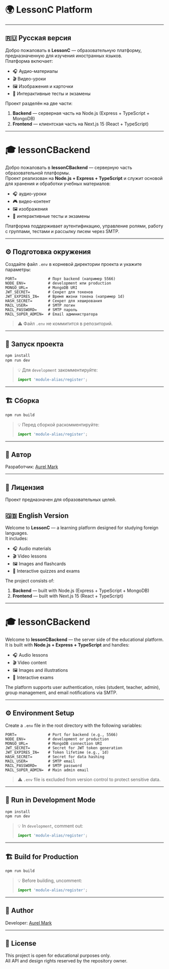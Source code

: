 # 🌍 LessonC Platform

---

## 🇷🇺 Русская версия

Добро пожаловать в **LessonC** — образовательную платформу, предназначенную для изучения иностранных языков.  
Платформа включает:
- 🎧 Аудио-материалы  
- 🎬 Видео-уроки  
- 🖼️ Изображения и карточки  
- 🧠 Интерактивные тесты и экзамены  

Проект разделён на две части:
1. **Backend** — серверная часть на Node.js (Express + TypeScript + MongoDB)
2. **Frontend** — клиентская часть на Next.js 15 (React + TypeScript)

---

# 🎓 lessonCBackend

Добро пожаловать в **lessonCBackend** — серверную часть образовательной платформы.  
Проект реализован на **Node.js + Express + TypeScript** и служит основой для хранения и обработки учебных материалов:

* 🎧 аудио-уроки  
* 🎮 видео-контент  
* 🖼️ изображения  
* 🧩 интерактивные тесты и экзамены  

Платформа поддерживает аутентификацию, управление ролями, работу с группами, тестами и рассылку писем через SMTP.

---

## ⚙️ Подготовка окружения

Создайте файл `.env` в корневой директории проекта и укажите параметры:

```env
PORT=              # Порт backend (например 5566)
NODE_ENV=          # development или production
MONGO_URL=         # MongoDB URI
JWT_SECRET=        # Секрет для токенов
JWT_EXPIRES_IN=    # Время жизни токена (например 1d)
HASH_SECRET=       # Секрет для хеширования
MAIL_USER=         # SMTP логин
MAIL_PASSWORD=     # SMTP пароль
MAIL_SUPER_ADMIN=  # Email администратора
```

> ⚠️ Файл `.env` не коммитится в репозиторий.

---

## 🚀 Запуск проекта

```bash
npm install
npm run dev
```

> 💡 Для `development` закомментируйте:
> ```ts
> import 'module-alias/register';
> ```

---

## 🏗️ Сборка

```bash
npm run build
```

> 💡 Перед сборкой раскомментируйте:
> ```ts
> import 'module-alias/register';
> ```

---

## 🧠 Автор

Разработчик: [Aurel Mark](https://github.com/AurelMark)

---

## 📄 Лицензия

Проект предназначен для образовательных целей.

## 🇬🇧 English Version

Welcome to **LessonC** — a learning platform designed for studying foreign languages.  
It includes:
- 🎧 Audio materials  
- 🎬 Video lessons  
- 🖼️ Images and flashcards  
- 🧠 Interactive quizzes and exams  

The project consists of:
1. **Backend** — built with Node.js (Express + TypeScript + MongoDB)
2. **Frontend** — built with Next.js 15 (React + TypeScript)

---

# 🎓 lessonCBackend

Welcome to **lessonCBackend** — the server side of the educational platform.  
It is built with **Node.js + Express + TypeScript** and handles:

* 🎧 Audio lessons  
* 🎬 Video content  
* 🖼️ Images and illustrations  
* 🧩 Interactive exams  

The platform supports user authentication, roles (student, teacher, admin), group management, and email notifications via SMTP.

---

## ⚙️ Environment Setup

Create a `.env` file in the root directory with the following variables:

```env
PORT=              # Port for backend (e.g., 5566)
NODE_ENV=          # development or production
MONGO_URL=         # MongoDB connection URI
JWT_SECRET=        # Secret for JWT token generation
JWT_EXPIRES_IN=    # Token lifetime (e.g., 1d)
HASH_SECRET=       # Secret for data hashing
MAIL_USER=         # SMTP email
MAIL_PASSWORD=     # SMTP password
MAIL_SUPER_ADMIN=  # Main admin email
```

> ⚠️ `.env` file is excluded from version control to protect sensitive data.

---

## 🚀 Run in Development Mode

```bash
npm install
npm run dev
```

> 💡 In `development`, comment out:
> ```ts
> import 'module-alias/register';
> ```

---

## 🏗️ Build for Production

```bash
npm run build
```

> 💡 Before building, uncomment:
> ```ts
> import 'module-alias/register';
> ```

---

## 🧠 Author

Developer: [Aurel Mark](https://github.com/AurelMark)

---

## 📄 License

This project is open for educational purposes only.  
All API and design rights reserved by the repository owner.
